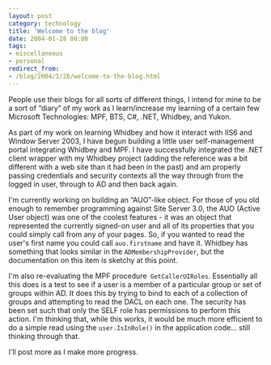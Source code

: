 ```yaml
---
layout: post
category: technology
title: 'Welcome to the blog'
date: 2004-01-28 00:00
tags:
- miscellaneous
- personal
redirect_from:
- /blog/2004/1/28/welcome-to-the-blog.html
---
```

People use their blogs for all sorts of different things, I intend for mine to be a sort of “diary” of my work as I learn/increase my learning of a certain few Microsoft Technologies: MPF, BTS, C#, .NET, Whidbey, and Yukon.

As part of my work on learning Whidbey and how it interact with IIS6 and Window Server 2003, I have begun building a little user self-management portal integrating Whidbey and MPF.  I have successfully integrated the .NET client wrapper with my Whidbey project (adding the reference was a bit different with a web site than it had been in the past) and am properly passing credentials and security contexts all the way through from the logged in user, through to AD and then back again.

I'm currently working on building an “AUO”-like object.  For those of you old enough to remember programming against Site Server 3.0, the AUO (Active User object) was one of the coolest features - it was an object that represented the currently signed-on user and all of its properties that you could simply call from any of your pages.  So, if you wanted to read the user's first name you could call `auo.firstname` and have it.  Whidbey has something that looks similar in the `ADMembershipProvider`, but the documentation on this item is sketchy at this point.

I'm also re-evaluating the MPF procedure` GetCallerUIRoles`.  Essentially all this does is a test to see if  a user is a member of a particular group or set of groups within AD.  It does this by trying to bind to each of a collection of groups and attempting to read the DACL on each one.  The security has been set such that only the SELF role has permissions to perform this action.  I'm thinking that, while this works, it would be much more efficient to do a simple read using the `user.IsInRole()` in the application code... still thinking through that.

I'll post more as I make more progress.
